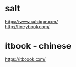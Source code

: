 # salt

https://www.salttiger.com/     
http://finelybook.com/    
  
#   itbook - chinese   
https://itboook.com/    
